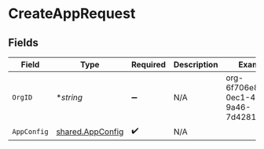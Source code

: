 # CreateAppRequest


## Fields

| Field                                                | Type                                                 | Required                                             | Description                                          | Example                                              |
| ---------------------------------------------------- | ---------------------------------------------------- | ---------------------------------------------------- | ---------------------------------------------------- | ---------------------------------------------------- |
| `OrgID`                                              | **string*                                            | :heavy_minus_sign:                                   | N/A                                                  | org-6f706e83-0ec1-437a-9a46-7d4281eb2f39             |
| `AppConfig`                                          | [shared.AppConfig](../../models/shared/appconfig.md) | :heavy_check_mark:                                   | N/A                                                  |                                                      |